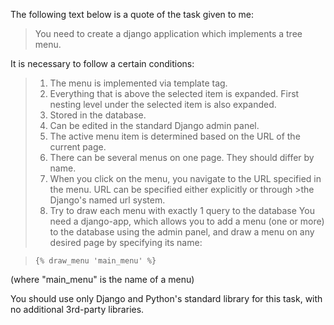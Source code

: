The following text below is a quote of the task given to me:

>You need to create a django application which implements a tree menu.

It is necessary to follow a certain conditions:

>1. The menu is implemented via template tag.
>2. Everything that is above the selected item is expanded. First nesting level under the selected item is also expanded.
>3. Stored in the database.
>4. Can be edited in the standard Django admin panel.
>5. The active menu item is determined based on the URL of the current page.
>6. There can be several menus on one page. They should differ by name.
>7. When you click on the menu, you navigate to the URL specified in the menu. URL can be specified either explicitly or through >the Django's named url system.
>8. Try to draw each menu with exactly 1 query to the database
>You need a django-app, which allows you to add a menu (one or more) to the database using the admin panel, and draw a menu on any desired page by specifying its name:

>`{% draw_menu 'main_menu' %}`

(where "main_menu" is the name of a menu)

You should use only Django and Python's standard library for this task, with no additional 3rd-party libraries.

